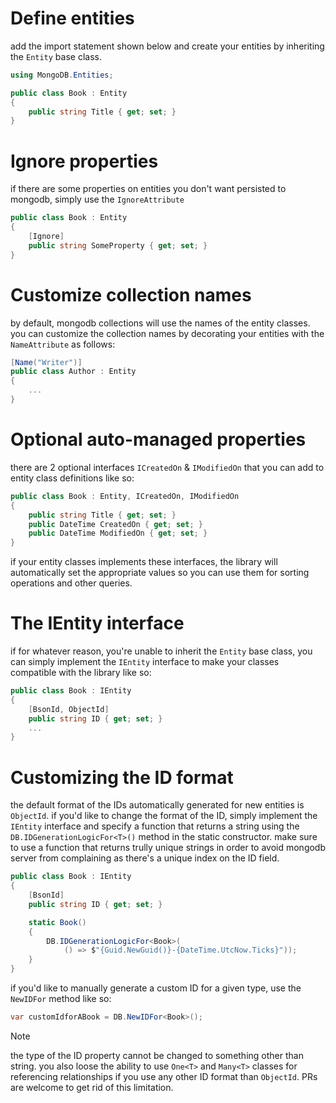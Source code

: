 # Define entities

add the import statement shown below and create your entities by inheriting the `Entity` base class.

```csharp
using MongoDB.Entities;

public class Book : Entity
{
    public string Title { get; set; }
}
```

# Ignore properties

if there are some properties on entities you don't want persisted to mongodb, simply use the `IgnoreAttribute` 
```csharp
public class Book : Entity
{
    [Ignore]
    public string SomeProperty { get; set; }
}
```

# Customize collection names
by default, mongodb collections will use the names of the entity classes. you can customize the collection names by decorating your entities with the `NameAttribute` as follows:
```csharp
[Name("Writer")]
public class Author : Entity
{
    ...
}
```

# Optional auto-managed properties
there are 2 optional interfaces `ICreatedOn` & `IModifiedOn` that you can add to entity class definitions like so:
```csharp
public class Book : Entity, ICreatedOn, IModifiedOn
{
    public string Title { get; set; }
    public DateTime CreatedOn { get; set; }
    public DateTime ModifiedOn { get; set; }
}
```
if your entity classes implements these interfaces, the library will automatically set the appropriate values so you can use them for sorting operations and other queries.

# The IEntity interface

if for whatever reason, you're unable to inherit the `Entity` base class, you can simply implement the `IEntity` interface to make your classes compatible with the library like so:
```csharp
public class Book : IEntity
{
    [BsonId, ObjectId]
    public string ID { get; set; }
    ...
}
```

# Customizing the ID format
the default format of the IDs automatically generated for new entities is `ObjectId`. if you'd like to change the format of the ID, simply implement the `IEntity` interface and specify a function that returns a string using the `DB.IDGenerationLogicFor<T>()` method in the static constructor. make sure to use a function that returns trully unique strings in order to avoid mongodb server from complaining as there's a unique index on the ID field.
```csharp
public class Book : IEntity
{
    [BsonId]
    public string ID { get; set; }

    static Book()
    {
        DB.IDGenerationLogicFor<Book>(
            () => $"{Guid.NewGuid()}-{DateTime.UtcNow.Ticks}"));
    }
}
```
if you'd like to manually generate a custom ID for a given type, use the `NewIDFor` method like so:
```csharp
var customIdforABook = DB.NewIDFor<Book>();
```


> [!note]
> the type of the ID property cannot be changed to something other than string.
> you also loose the ability to use `One<T>` and `Many<T>` classes for referencing relationships if you use any other ID format than `ObjectId`. PRs are welcome to get rid of this limitation.